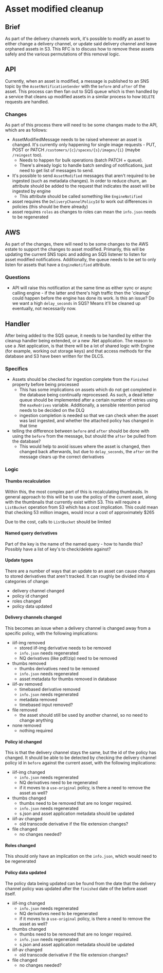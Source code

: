 # Asset modified cleanup

## Brief

As part of the delivery channels work, it's possible to modify an asset to either change a delivery channel, or update said delivery channel and leave orphaned assets in S3.  This RFC is to discuss how to remove these assets safely and the various permutations of this removal logic.

## API

Currently, when an asset is modified, a message is published to an SNS topic by the `AssetNotificationSender` with the `before` and `after` of the asset.  This process can then fan out to SQS queue which is then handled by a service that cleans up modified assets in a similar process to how `DELETE` requests are handled.

### Changes

As part of this process there will need to be some changes made to the API, which are as follows:

- AssetModifiedMessage needs to be raised whenever an asset is changed. It's currently only happening for single image requests - PUT, POST or PATCH `/customers/{c}/spaces/{s}/images/{i}` (maybe `/reingest` too).
  - Needs to happen for bulk operations (batch PATCH + queue).
  - There's already logic to handle batch sending of notifications, just need to get list of messages to send.
- It's possible to send `AssetModified` messages that aren't required to be ingested (such as metadata changes). In order to reduce churn, an attribute should be added to the request that indicates the asset will be ingested by engine
  - This attribute should be called something like `EngineNotified`
- asset requires the `DeliveryChannelPolicyId` to work out differences in policies (this should be there already)
- asset requires `roles` as changes to roles can mean the `info.json` needs to be regenerated

## AWS

As part of the changes, there will need to be some changes to the AWS estate to support the changes to asset modified.  Primarily, this will be updating the current SNS topic and adding an SQS listener to listen for asset modified notifications.  Additionally, the queue needs to be set to only listen for assets that have a `EngineNotified` attribute. 

### Questions

- API will raise this notification at the same time as either sync or async calling engine - if the latter and there's high traffic then the 'cleanup' could happen before the engine has done its work. Is this an issue? Do we want a high `delay_seconds` in SQS? Means it'll be cleaned up eventually, not necessarily now. 

## Handler

After being added to the SQS queue, it needs to be handled by either the cleanup handler being extended, or a new .Net application.  The reason to use a .Net application, is that there will be a lot of shared logic with Engine (for example, working out storage keys) and that access methods for the database and S3 have been written for the DLCS.

### Specifics

- Assets should be checked for ingestion complete from the `Finished` property before being processed
  - This has some implications on assets which do not get completed in the database being continually reprocessed.  As such, a dead letter queue should be implemented after a certain number of retries using the `maxRedrives` variable.  Additionally, a sensible retention period needs to be decided on the DLQ
  - ingestion completion is needed so that we can check when the asset was last ingested, and whether the attached policy has changed in that time
- telling the difference between `before` and `after` should be done with using the `before` from the message, but should the `after` be pulled from the database?
  - This would help to avoid issues where the asset is changed, then changed back afterwards, but due to `delay_seconds`, the `after` on the message clears up the correct derivatives

### Logic

#### Thumbs recalculation

Within this, the most complex part of this is recalculating thumbnails.  In general approach to this will be to use the policy of the current asset, along with the thumbnails that currently exist within S3.  This will require a `ListBucket` operation from S3 which has a cost implication.  This could mean that checking 53 million images, would incur a cost of approximately $265

Due to the cost, calls to `ListBucket` should be limited

#### Named query derivatives

Part of the key is the name of the named query - how to handle this?  Possibly have a list of key's to check/delete against?


#### Update types

There are a number of ways that an update to an asset can cause changes to stored derivatives that aren't tracked.  It can roughly be divided into 4 categories of change:

- delivery channel changed
- policy id changed
- roles changed
- policy data updated

#### Delivery channels changed

This becomes an issue when a delivery channel is changed away from a specific policy, with the following implications:

- iiif-img removed
  - stored iif-img derivative needs to be removed
  - `info.json` needs regenerated
  - NQ derivatives (like pdf/zip) need to be removed
- thumbs removed
  - thumbs derivatives need to be removed
  - `info.json` needs regenerated
  - asset metadata for thumbs removed in database
- iiif-av removed
  - timebased derivative removed
  - `info.json` needs regenerated
  - metadata removed
  - timebased input removed?
- file removed
  - the asset should still be used by another channel, so no need to change anything
- none removed
  - nothing required

#### Policy id changed

This is that the delivery channel stays the same, but the id of the policy has changed.  It should be able to be detected by checking the delivery channel policy id in `before` against the current asset, with the following implications:

- iiif-img changed
  - `info.json` needs regenerated
  - NQ derivatives need to be regenerated
  - if it moves to a `use-original` policy, is there a need to remove the asset as well?
- thumbs changed
  - thumbs need to be removed that are no longer required.
  - `info.json` needs regenerated
  - s.json and asset application metadata should be updated
- iiif-av changed
  - old transcode derivative if the file extension changes?
- file changed
  - no changes needed?

#### Roles changed

This should only have an implication on the `info.json`, which would need to be regenerated

#### Policy data updated

The policy data being updated can be found from the date that the delivery channel policy was updated after the `finished` date of the before asset itself. 

- iiif-img changed
  - `info.json` needs regenerated
  - NQ derivatives need to be regenerated
  - if it moves to a `use-original` policy, is there a need to remove the asset as well?
- thumbs changed
  - thumbs need to be removed that are no longer required.
  - `info.json` needs regenerated
  - s.json and asset application metadata should be updated
- iiif-av changed
  - old transcode derivative if the file extension changes?
- file changed
  - no changes needed?
